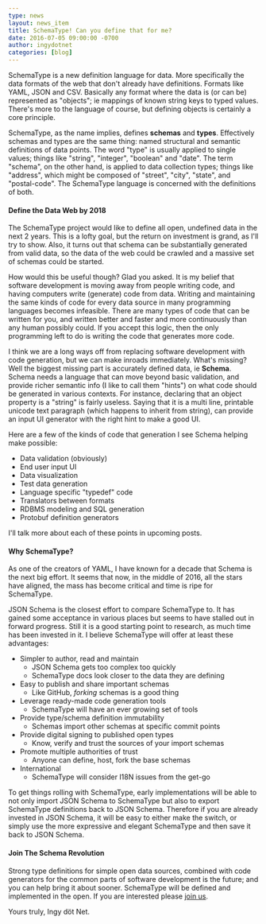 ```yaml
---
type: news
layout: news_item
title: SchemaType! Can you define that for me?
date: 2016-07-05 09:00:00 -0700
author: ingydotnet
categories: [blog]
---
```


SchemaType is a new definition language for data. More specifically the data
formats of the web that don't already have definitions. Formats like YAML, JSON
and CSV. Basically any format where the data is (or can be) represented as
"objects"; ie mappings of known string keys to typed values. There's more to
the language of course, but defining objects is certainly a core principle.

SchemaType, as the name implies, defines **schemas** and **types**. Effectively
schemas and types are the same thing: named structural and semantic definitions
of data points. The word "type" is usually applied to single values; things
like "string", "integer", "boolean" and "date". The term "schema", on the other
hand, is applied to data collection types; things like "address", which might
be composed of "street", "city", "state", and "postal-code". The SchemaType
language is concerned with the definitions of both.

#### Define the Data Web by 2018

The SchemaType project would like to define all open, undefined data in the
next 2 years. This is a lofty goal, but the return on investment is grand, as
I'll try to show. Also, it turns out that schema can be substantially generated
from valid data, so the data of the web could be crawled and a massive set of
schemas could be started.

How would this be useful though? Glad you asked. It is my belief that software
development is moving away from people writing code, and having computers write
(generate) code from data. Writing and maintaining the same kinds of code for
every data source in many programming languages becomes infeasible. There are
many types of code that can be written for you, and written better and faster
and more continuously than any human possibly could. If you accept this logic,
then the only programming left to do is writing the code that generates more
code.

I think we are a long ways off from replacing software development with code
generation, but we can make inroads immediately. What's missing? Well the
biggest missing part is accurately defined data, ie **Schema**. Schema needs a
language that can move beyond basic validation, and provide richer semantic
info (I like to call them "hints") on what code should be generated in various
contexts. For instance, declaring that an object property is a "string" is
fairly useless. Saying that it is a multi line, printable unicode text
paragraph (which happens to inherit from string), can provide an input UI
generator with the right hint to make a good UI.

Here are a few of the kinds of code that generation I see Schema helping make
possible:

* Data validation (obviously)
* End user input UI
* Data visualization
* Test data generation
* Language specific "typedef" code
* Translators between formats
* RDBMS modeling and SQL generation
* Protobuf definition generators

I'll talk more about each of these points in upcoming posts.

#### Why SchemaType?

As one of the creators of YAML, I have known for a decade that Schema is the
next big effort. It seems that now, in the middle of 2016, all the stars have
aligned, the mass has become critical and time is ripe for SchemaType.

JSON Schema is the closest effort to compare SchemaType to. It has gained some
acceptance in various places but seems to have stalled out in forward progress.
Still it is a good starting point to research, as much time has been invested
in it. I believe SchemaType will offer at least these advantages:

* Simpler to author, read and maintain
  * JSON Schema gets too complex too quickly
  * SchemaType docs look closer to the data they are defining
* Easy to publish and share important schemas
  * Like GitHub, _forking_ schemas is a good thing
* Leverage ready-made code generation tools
  * SchemaType will have an ever growing set of tools
* Provide type/schema definition immutability
  * Schemas import other schemas at specific commit points
* Provide digital signing to published open types
  * Know, verify and trust the sources of your import schemas
* Promote multiple authorities of trust
  * Anyone can define, host, fork the base schemas
* International
  * SchemaType will consider I18N issues from the get-go

To get things rolling with SchemaType, early implementations will be able to
not only import JSON Schema to SchemaType but also to export SchemaType
definitions back to JSON Schema. Therefore if you are already invested in JSON
Schema, it will be easy to either make the switch, or simply use the more
expressive and elegant SchemaType and then save it back to JSON Schema.

#### Join The Schema Revolution

Strong type definitions for simple open data sources, combined with code
generators for the common parts of software development is the future; and you
can help bring it about sooner. SchemaType will be defined and implemented in
the open. If you are interested please [join us](http://www.schematype.org/help/).

Yours truly, Ingy döt Net.
